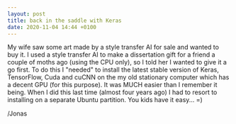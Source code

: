 ```yaml
---
layout: post
title: back in the saddle with Keras
date: 2020-11-04 14:44 +0100
---
```


My wife saw some art made by a style transfer AI for sale and wanted to buy it. I used a style transfer
AI to make a dissertation gift for a friend a couple of moths ago (using the CPU only), so I told her I wanted to give it a go first.
To do this I "needed" to install the latest stable version of Keras, TensorFlow, Cuda and cuCNN on the my old
stationary computer which has a decent GPU (for this purpose). It was MUCH easier than I remember it being. When I did this last time (almost four years ago) I had to resort to installing on a separate Ubuntu partition. You kids have it easy... =)

/Jonas

